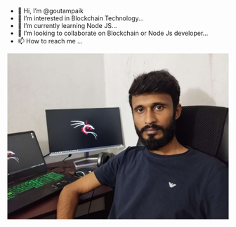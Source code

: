 - 👋 Hi, I’m @goutampaik
- 👀 I’m interested in Blockchain Technology...
- 🌱 I’m currently learning Node JS...
- 💞️ I’m looking to collaborate on Blockchain or Node Js developer...
- 📫 How to reach me ...

<!---
goutampaik/goutampaik is a ✨ special ✨ repository because its `README.md` (this file) appears on your GitHub profile.
You can click the Preview link to take a look at your changes.
--->
![image](https://raw.githubusercontent.com/goutampaik/goutam/main/1665949482732.JPEG)
